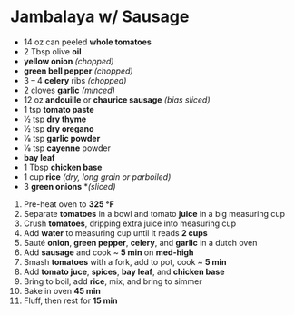 # Jambalaya w/ Sausage

* 14 oz can peeled **whole tomatoes**
* 2 Tbsp olive **oil**
* **yellow onion** *(chopped)*
* **green bell pepper** *(chopped)*
* 3 – 4 **celery** ribs *(chopped)*
* 2 cloves **garlic** *(minced)*
* 12 oz **andouille** or **chaurice sausage** *(bias sliced)*
* 1 tsp **tomato paste**
* 1⁄2 tsp **dry thyme**
* 1⁄2 tsp **dry oregano**
* 1⁄8 tsp **garlic powder**
* 1⁄8 tsp **cayenne** powder
* **bay leaf**
* 1 Tbsp **chicken base**
* 1 cup **rice** *(dry, long grain or parboiled)*
* 3 **green onions** **(sliced)*

1. Pre-heat oven to **325 °F**
1. Separate **tomatoes** in a bowl and tomato **juice** in a big measuring cup
1. Crush **tomatoes**, dripping extra juice into measuring cup
1. Add **water** to measuring cup until it reads **2 cups**
1. Sauté **onion**, **green pepper**, **celery**, and **garlic** in a dutch oven
1. Add **sausage** and cook ~ **5 min** on **med-high**
1. Smash **tomatoes** with a fork, add to pot, cook ~ **5 min**
1. Add **tomato juce**, **spices**, **bay leaf**, and **chicken base**
1. Bring to boil, add **rice**, mix, and bring to simmer
1. Bake in oven **45 min**
1. Fluff, then rest for **15 min**
